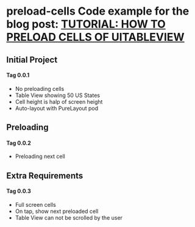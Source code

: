 # preload-cells Code example for the blog post: [TUTORIAL: HOW TO PRELOAD CELLS OF UITABLEVIEW](https://somethingaboutios.wordpress.com/2016/02/17/tutorial-how-to-preload-cells-of-uitableview/)

## Initial Project

#### Tag 0.0.1

- No preloading cells
- Table View showing 50 US States
- Cell height is halp of screen height
- Auto-layout with PureLayout pod

## Preloading

#### Tag 0.0.2

- Preloading next cell
 
## Extra Requirements

#### Tag 0.0.3

- Full screen cells
- On tap, show next preloaded cell
- Table View can not be scrolled by the user 

